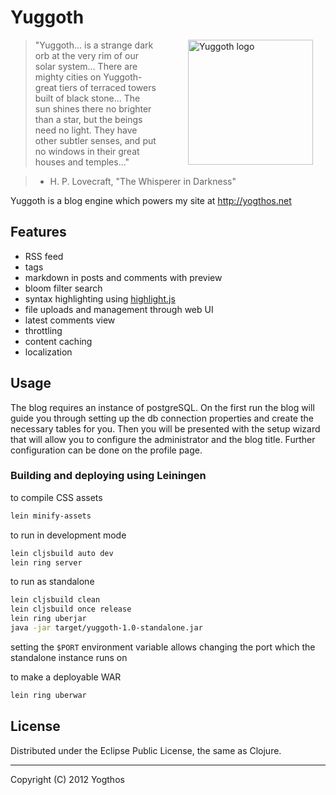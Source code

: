 # Yuggoth

<img src="https://raw.github.com/yogthos/yuggoth/master/logo.png"
 style="margin-left:50px;"
 hspace="20"
 alt="Yuggoth logo" title="a strange dark orb" align="right" width="200" height="200"/>

>"Yuggoth... is a strange dark orb at the very rim of our solar system...
>There are mighty cities on Yuggoth-great tiers of terraced towers built of black stone...
>The sun shines there no brighter than a star, but the beings need no light.
>They have other subtler senses, and put no windows in their great houses and temples..."

> - H. P. Lovecraft, &quot;The Whisperer in Darkness&quot;


Yuggoth is a blog engine which powers my site at http://yogthos.net

## Features

* RSS feed
* tags
* markdown in posts and comments with preview
* bloom filter search
* syntax highlighting using [highlight.js](https://highlightjs.org/)
* file uploads and management through web UI
* latest comments view
* throttling
* content caching
* localization

## Usage

The blog requires an instance of postgreSQL. On the first run the blog will guide you through setting up
the db connection properties and create the necessary tables for you. Then you will be presented with the
setup wizard that will allow you to configure the administrator and the blog title. Further configuration
can be done on the profile page.

### Building and deploying using Leiningen

to compile CSS assets

```bash
lein minify-assets
```

to run in development mode
```bash
lein cljsbuild auto dev
lein ring server
```

to run as standalone
```bash
lein cljsbuild clean
lein cljsbuild once release
lein ring uberjar
java -jar target/yuggoth-1.0-standalone.jar
```

setting the `$PORT` environment variable allows changing the port which the standalone instance runs on


to make a deployable WAR
```bash
lein ring uberwar
```

## License

Distributed under the Eclipse Public License, the same as Clojure.

***
Copyright (C) 2012 Yogthos

